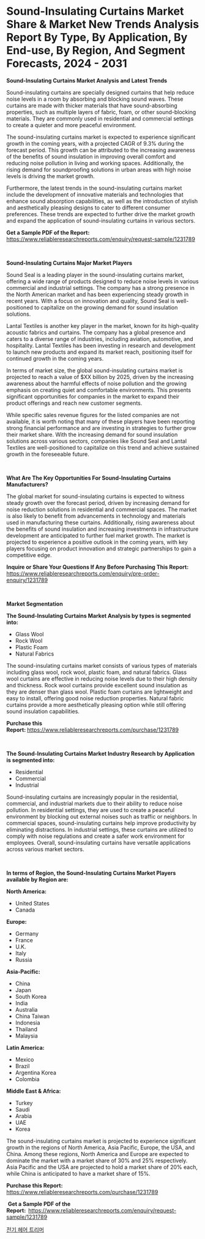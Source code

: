 <p><h1>Sound-Insulating Curtains Market Share & Market New Trends Analysis Report By Type, By Application, By End-use, By Region, And Segment Forecasts, 2024 - 2031</h1></p><p><strong>Sound-Insulating Curtains Market Analysis and Latest Trends</strong></p>
<p><p>Sound-insulating curtains are specially designed curtains that help reduce noise levels in a room by absorbing and blocking sound waves. These curtains are made with thicker materials that have sound-absorbing properties, such as multiple layers of fabric, foam, or other sound-blocking materials. They are commonly used in residential and commercial settings to create a quieter and more peaceful environment.</p><p>The sound-insulating curtains market is expected to experience significant growth in the coming years, with a projected CAGR of 9.3% during the forecast period. This growth can be attributed to the increasing awareness of the benefits of sound insulation in improving overall comfort and reducing noise pollution in living and working spaces. Additionally, the rising demand for soundproofing solutions in urban areas with high noise levels is driving the market growth.</p><p>Furthermore, the latest trends in the sound-insulating curtains market include the development of innovative materials and technologies that enhance sound absorption capabilities, as well as the introduction of stylish and aesthetically pleasing designs to cater to different consumer preferences. These trends are expected to further drive the market growth and expand the application of sound-insulating curtains in various sectors.</p></p>
<p><strong>Get a Sample PDF of the Report:&nbsp;</strong> <a href="https://www.reliableresearchreports.com/enquiry/request-sample/1231789">https://www.reliableresearchreports.com/enquiry/request-sample/1231789</a></p>
<p>&nbsp;</p>
<p><strong>Sound-Insulating Curtains Major Market Players</strong></p>
<p><p>Sound Seal is a leading player in the sound-insulating curtains market, offering a wide range of products designed to reduce noise levels in various commercial and industrial settings. The company has a strong presence in the North American market and has been experiencing steady growth in recent years. With a focus on innovation and quality, Sound Seal is well-positioned to capitalize on the growing demand for sound insulation solutions.</p><p>Lantal Textiles is another key player in the market, known for its high-quality acoustic fabrics and curtains. The company has a global presence and caters to a diverse range of industries, including aviation, automotive, and hospitality. Lantal Textiles has been investing in research and development to launch new products and expand its market reach, positioning itself for continued growth in the coming years.</p><p>In terms of market size, the global sound-insulating curtains market is projected to reach a value of $XX billion by 2025, driven by the increasing awareness about the harmful effects of noise pollution and the growing emphasis on creating quiet and comfortable environments. This presents significant opportunities for companies in the market to expand their product offerings and reach new customer segments.</p><p>While specific sales revenue figures for the listed companies are not available, it is worth noting that many of these players have been reporting strong financial performance and are investing in strategies to further grow their market share. With the increasing demand for sound insulation solutions across various sectors, companies like Sound Seal and Lantal Textiles are well-positioned to capitalize on this trend and achieve sustained growth in the foreseeable future.</p></p>
<p>&nbsp;</p>
<p><strong>What Are The Key Opportunities For Sound-Insulating Curtains Manufacturers?</strong></p>
<p><p>The global market for sound-insulating curtains is expected to witness steady growth over the forecast period, driven by increasing demand for noise reduction solutions in residential and commercial spaces. The market is also likely to benefit from advancements in technology and materials used in manufacturing these curtains. Additionally, rising awareness about the benefits of sound insulation and increasing investments in infrastructure development are anticipated to further fuel market growth. The market is projected to experience a positive outlook in the coming years, with key players focusing on product innovation and strategic partnerships to gain a competitive edge.</p></p>
<p><strong>Inquire or Share Your Questions If Any Before Purchasing This Report:</strong> <a href="https://www.reliableresearchreports.com/enquiry/pre-order-enquiry/1231789">https://www.reliableresearchreports.com/enquiry/pre-order-enquiry/1231789</a></p>
<p>&nbsp;</p>
<p><strong>Market Segmentation</strong></p>
<p><strong>The Sound-Insulating Curtains Market Analysis by types is segmented into:</strong></p>
<p><ul><li>Glass Wool</li><li>Rock Wool</li><li>Plastic Foam</li><li>Natural Fabrics</li></ul></p>
<p><p>The sound-insulating curtains market consists of various types of materials including glass wool, rock wool, plastic foam, and natural fabrics. Glass wool curtains are effective in reducing noise levels due to their high density and thickness. Rock wool curtains provide excellent sound insulation as they are denser than glass wool. Plastic foam curtains are lightweight and easy to install, offering good noise reduction properties. Natural fabric curtains provide a more aesthetically pleasing option while still offering sound insulation capabilities.</p></p>
<p><strong>Purchase this Report:&nbsp;</strong><a href="https://www.reliableresearchreports.com/purchase/1231789">https://www.reliableresearchreports.com/purchase/1231789</a></p>
<p>&nbsp;</p>
<p><strong>The Sound-Insulating Curtains Market Industry Research by Application is segmented into:</strong></p>
<p><ul><li>Residential</li><li>Commercial</li><li>Industrial</li></ul></p>
<p><p>Sound-insulating curtains are increasingly popular in the residential, commercial, and industrial markets due to their ability to reduce noise pollution. In residential settings, they are used to create a peaceful environment by blocking out external noises such as traffic or neighbors. In commercial spaces, sound-insulating curtains help improve productivity by eliminating distractions. In industrial settings, these curtains are utilized to comply with noise regulations and create a safer work environment for employees. Overall, sound-insulating curtains have versatile applications across various market sectors.</p></p>
<p>&nbsp;</p>
<p><strong>In terms of Region, the Sound-Insulating Curtains Market Players available by Region are:</strong></p>
<p>
    <p> <strong> North America: </strong>
        <ul>
            <li>United States</li>
            <li>Canada</li>
        </ul>
        </p> 
    <p> <strong> Europe: </strong>
        <ul>
            <li>Germany</li>
            <li>France</li>
            <li>U.K.</li>
            <li>Italy</li>
            <li>Russia</li>
        </ul>
        </p> 
    <p> <strong> Asia-Pacific: </strong>
        <ul>
            <li>China</li>
            <li>Japan</li>
            <li>South Korea</li>
            <li>India</li>
            <li>Australia</li>
            <li>China Taiwan</li>
            <li>Indonesia</li>
            <li>Thailand</li>
            <li>Malaysia</li>
        </ul>
        </p> 
    <p> <strong> Latin America: </strong>
        <ul>
            <li>Mexico</li>
            <li>Brazil</li>
            <li>Argentina Korea</li>
            <li>Colombia</li>
        </ul>
        </p> 
    <p> <strong> Middle East & Africa: </strong>
        <ul>
            <li>Turkey</li>
            <li>Saudi</li>
            <li>Arabia</li>
            <li>UAE</li>
            <li>Korea</li>
        </ul>
    </p>
    </p>
<p><p>The sound-insulating curtains market is projected to experience significant growth in the regions of North America, Asia Pacific, Europe, the USA, and China. Among these regions, North America and Europe are expected to dominate the market with a market share of 30% and 25% respectively. Asia Pacific and the USA are projected to hold a market share of 20% each, while China is anticipated to have a market share of 15%.</p></p>
<p><strong>Purchase this Report: </strong><a href="https://www.reliableresearchreports.com/purchase/1231789">https://www.reliableresearchreports.com/purchase/1231789</a></p>
<p>&nbsp;<strong>Get a Sample PDF of the Report:&nbsp;&nbsp;</strong><a href="https://www.reliableresearchreports.com/enquiry/request-sample/1231789">https://www.reliableresearchreports.com/enquiry/request-sample/1231789</a></p>
<p><strong></strong></p>
<p><p><a href="https://github.com/crfsywufhm81415/Market-Research-Report-List-1/blob/main/9484862324.md">전기 헤어 트리머</a></p></p>